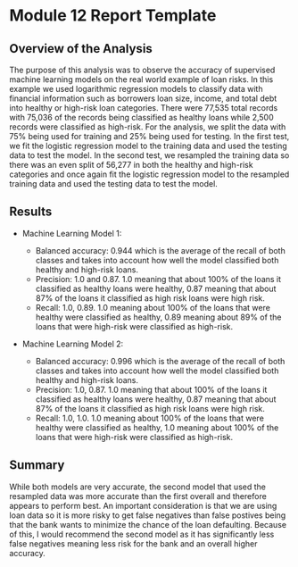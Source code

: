 # Module 12 Report Template

## Overview of the Analysis
The purpose of this analysis was to observe the accuracy of supervised machine learning models on the real world example of loan risks. In this example we used logarithmic regression models to classify data with financial information such as borrowers loan size, income, and total debt into healthy or high-risk loan categories.  There were 77,535 total records with 75,036 of the records being classified as healthy loans while 2,500 records were classified as high-risk.  For the analysis, we split the data with 75% being used for training and 25% being used for testing.  In the first test, we fit the logistic regression model to the training data and used the testing data to test the model.  In the second test, we resampled the training data so there was an even split of 56,277 in both the healthy and high-risk categories and once again fit the logistic regression model to the resampled training data and used the testing data to test the model.

## Results

* Machine Learning Model 1:
  * Balanced accuracy: 0.944 which is the average of the recall of both classes and takes into account how well the model classified both healthy and high-risk loans.
  * Precision: 1.0 and 0.87. 1.0 meaning that about 100% of the loans it classified as healthy loans were healthy, 0.87 meaning that about 87% of the loans it classified as high risk loans were high risk.
  * Recall: 1.0, 0.89. 1.0 meaning about 100% of the loans that were healthy were classified as healthy, 0.89 meaning about 89% of the loans that were high-risk were classified as high-risk.

* Machine Learning Model 2:
  * Balanced accuracy: 0.996 which is the average of the recall of both classes and takes into account how well the model classified both healthy and high-risk loans.
  * Precision: 1.0, 0.87. 1.0 meaning that about 100% of the loans it classified as healthy loans were healthy, 0.87 meaning that about 87% of the loans it classified as high risk loans were high risk.
  * Recall: 1.0, 1.0. 1.0 meaning about 100% of the loans that were healthy were classified as healthy, 1.0 meaning about 100% of the loans that were high-risk were classified as high-risk.

## Summary
While both models are very accurate, the second model that used the resampled data was more accurate than the first overall and therefore appears to perform best.  An important consideration is that we are using loan data so it is more risky to get false negatives than false postives being that the bank wants to minimize the chance of the loan defaulting.  Because of this, I would recommend the second model as it has significantly less false negatives meaning less risk for the bank and an overall higher accuracy.

